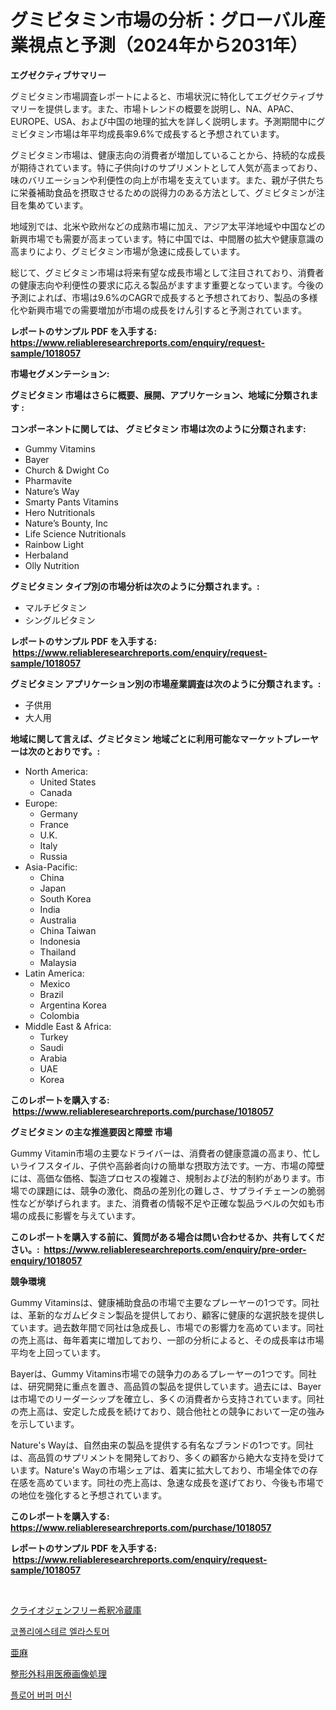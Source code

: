 <p><h1>グミビタミン市場の分析：グローバル産業視点と予測（2024年から2031年）</h1></p><p><strong>エグゼクティブサマリー</strong></p>
<p><p>グミビタミン市場調査レポートによると、市場状況に特化してエグゼクティブサマリーを提供します。また、市場トレンドの概要を説明し、NA、APAC、EUROPE、USA、および中国の地理的拡大を詳しく説明します。予測期間中にグミビタミン市場は年平均成長率9.6%で成長すると予想されています。</p><p>グミビタミン市場は、健康志向の消費者が増加していることから、持続的な成長が期待されています。特に子供向けのサプリメントとして人気が高まっており、味のバリエーションや利便性の向上が市場を支えています。また、親が子供たちに栄養補助食品を摂取させるための説得力のある方法として、グミビタミンが注目を集めています。</p><p>地域別では、北米や欧州などの成熟市場に加え、アジア太平洋地域や中国などの新興市場でも需要が高まっています。特に中国では、中間層の拡大や健康意識の高まりにより、グミビタミン市場が急速に成長しています。</p><p>総じて、グミビタミン市場は将来有望な成長市場として注目されており、消費者の健康志向や利便性の要求に応える製品がますます重要となっています。今後の予測によれば、市場は9.6%のCAGRで成長すると予想されており、製品の多様化や新興市場での需要増加が市場の成長をけん引すると予測されています。</p></p>
<p><strong>レポートのサンプル PDF を入手する: <a href="https://www.reliableresearchreports.com/enquiry/request-sample/1018057">https://www.reliableresearchreports.com/enquiry/request-sample/1018057</a></strong></p>
<p><strong>市場セグメンテーション:</strong></p>
<p><strong> グミビタミン 市場はさらに概要、展開、アプリケーション、地域に分類されます :</strong></p>
<p><strong>コンポーネントに関しては、 グミビタミン 市場は次のように分類されます: &nbsp;</strong></p>
<p><ul><li>Gummy Vitamins</li><li>Bayer</li><li>Church & Dwight Co</li><li>Pharmavite</li><li>Nature’s Way</li><li>Smarty Pants Vitamins</li><li>Hero Nutritionals</li><li>Nature’s Bounty, Inc</li><li>Life Science Nutritionals</li><li>Rainbow Light</li><li>Herbaland</li><li>Olly Nutrition</li></ul></p>
<p><strong> グミビタミン タイプ別の市場分析は次のように分類されます。:</strong></p>
<p><ul><li>マルチビタミン</li><li>シングルビタミン</li></ul></p>
<p><strong>レポートのサンプル PDF を入手する: &nbsp;<a href="https://www.reliableresearchreports.com/enquiry/request-sample/1018057">https://www.reliableresearchreports.com/enquiry/request-sample/1018057</a></strong></p>
<p><strong> グミビタミン アプリケーション別の市場産業調査は次のように分類されます。:</strong></p>
<p><ul><li>子供用</li><li>大人用</li></ul></p>
<p><strong>地域に関して言えば、グミビタミン 地域ごとに利用可能なマーケットプレーヤーは次のとおりです。:</strong></p>
<p><ul>
    <li>
        North America:
        <ul>
            <li>United States</li>
            <li>Canada</li>
        </ul>
    </li>
    <li>
        Europe:
        <ul>
            <li>Germany</li>
            <li>France</li>
            <li>U.K.</li>
            <li>Italy</li>
            <li>Russia</li>
        </ul>
    </li>
    <li>
        Asia-Pacific:
        <ul>
            <li>China</li>
            <li>Japan</li>
            <li>South Korea</li>
            <li>India</li>
            <li>Australia</li>
            <li>China Taiwan</li>
            <li>Indonesia</li>
            <li>Thailand</li>
            <li>Malaysia</li>
        </ul>
    </li>
    <li>
        Latin America:
        <ul>
            <li>Mexico</li>
            <li>Brazil</li>
            <li>Argentina Korea</li>
            <li>Colombia</li>
        </ul>
    </li>
    <li>
        Middle East & Africa:
        <ul>
            <li>Turkey</li>
            <li>Saudi</li>
            <li>Arabia</li>
            <li>UAE</li>
            <li>Korea</li>
        </ul>
    </li>
    </ul></p>
<p><strong>このレポートを購入する: &nbsp;<a href="https://www.reliableresearchreports.com/purchase/1018057">https://www.reliableresearchreports.com/purchase/1018057</a></strong></p>
<p><strong>グミビタミン の主な推進要因と障壁 市場</strong></p>
<p><p>Gummy Vitamin市場の主要なドライバーは、消費者の健康意識の高まり、忙しいライフスタイル、子供や高齢者向けの簡単な摂取方法です。一方、市場の障壁には、高価な価格、製造プロセスの複雑さ、規制および法的制約があります。市場での課題には、競争の激化、商品の差別化の難しさ、サプライチェーンの脆弱性などが挙げられます。また、消費者の情報不足や正確な製品ラベルの欠如も市場の成長に影響を与えています。</p></p>
<p><strong>このレポートを購入する前に、質問がある場合は問い合わせるか、共有してください。:&nbsp; <a href="https://www.reliableresearchreports.com/enquiry/pre-order-enquiry/1018057">https://www.reliableresearchreports.com/enquiry/pre-order-enquiry/1018057</a></strong></p>
<p><strong>競争環境</strong></p>
<p><p>Gummy Vitaminsは、健康補助食品の市場で主要なプレーヤーの1つです。同社は、革新的なガムビタミン製品を提供しており、顧客に健康的な選択肢を提供しています。過去数年間で同社は急成長し、市場での影響力を高めています。同社の売上高は、毎年着実に増加しており、一部の分析によると、その成長率は市場平均を上回っています。</p><p>Bayerは、Gummy Vitamins市場での競争力のあるプレーヤーの1つです。同社は、研究開発に重点を置き、高品質の製品を提供しています。過去には、Bayerは市場でのリーダーシップを確立し、多くの消費者から支持されています。同社の売上高は、安定した成長を続けており、競合他社との競争において一定の強みを示しています。</p><p>Nature's Wayは、自然由来の製品を提供する有名なブランドの1つです。同社は、高品質のサプリメントを開発しており、多くの顧客から絶大な支持を受けています。Nature's Wayの市場シェアは、着実に拡大しており、市場全体での存在感を高めています。同社の売上高は、急速な成長を遂げており、今後も市場での地位を強化すると予想されています。</p></p>
<p><strong>このレポートを購入する: &nbsp; <a href="https://www.reliableresearchreports.com/purchase/1018057">https://www.reliableresearchreports.com/purchase/1018057</a></strong></p>
<p><strong>レポートのサンプル PDF を入手する: &nbsp;<a href="https://www.reliableresearchreports.com/enquiry/request-sample/1018057">https://www.reliableresearchreports.com/enquiry/request-sample/1018057</a></strong><strong></strong></p>
<p>&nbsp;</p>
<p><p><a href="https://github.com/joaejkdzgyljvo6/Market-Research-Report-List-1/blob/main/357320815984.md">クライオジェンフリー希釈冷蔵庫</a></p><p><a href="https://github.com/Maeennan456456/Market-Research-Report-List-1/blob/main/794093414751.md">코폴리에스테르 엘라스토머</a></p><p><a href="https://medium.com/@kaydenjohns1964/%E4%BA%9C%E9%BA%BB%E5%B8%82%E5%A0%B4-2031%E5%B9%B4%E3%81%BE%E3%81%A7%E3%81%AE%E3%83%88%E3%83%AC%E3%83%B3%E3%83%89-%E4%BA%88%E6%B8%AC-%E7%AB%B6%E4%BA%89%E5%88%86%E6%9E%90-01ae5a4fd521">亜麻</a></p><p><a href="https://github.com/NashBeahan2023/Market-Research-Report-List-1/blob/main/678477215985.md">整形外科用医療画像処理</a></p><p><a href="https://medium.com/@cute_priencsss/%EB%B0%94%EB%8B%A5-%ED%99%94%EA%B0%81%EA%B8%B0-%EC%8B%9C%EC%9E%A5-%EB%B3%B4%EA%B3%A0%EC%84%9C%EB%8A%94-%EC%9D%B4-%EC%8B%9C%EC%9E%A5%EC%9D%98-%EC%B5%9C%EC%8B%A0-%ED%8A%B8%EB%A0%8C%EB%93%9C%EC%99%80-%EC%84%B1%EC%9E%A5-%EA%B8%B0%ED%9A%8C%EB%A5%BC-%EB%B3%B4%EC%97%AC%EC%A4%8D%EB%8B%88%EB%8B%A4-93113ce6f1b6">플로어 버퍼 머신</a></p></p>